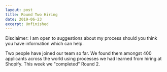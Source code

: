 ```yaml
---
layout: post
title: Round Two Hiring
date: 2019-06-23
excerpt: Unfinished
---
```


<div class="note">
    <p>Disclaimer: I am open to suggestions about my process should you think you have information which can help.</p>
</div>

Two people have joined our team so far. We found them amongst 400 applicants across the world using processes we had learned from hiring at Shopify. This week we "completed" Round 2.